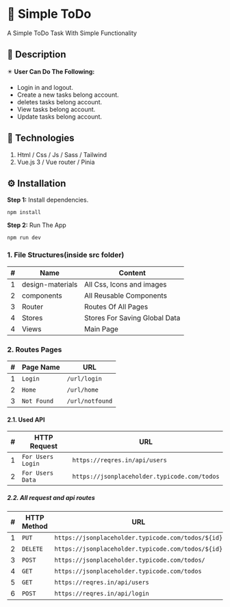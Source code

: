 # 🚀 Simple ToDo

A Simple ToDo Task With Simple Functionality

## 📝 Description

✴️ **User Can Do The Following:**

- Login in and logout.
- Create a new tasks belong account.
- deletes tasks belong account.
- View tasks belong account.
- Update tasks belong account.

## 💎 Technologies

1. Html / Css / Js / Sass / Tailwind
2. Vue.js 3 / Vue router / Pinia

## ⚙️ Installation

**Step 1:** Install dependencies.

```shell
npm install
```

**Step 2:** Run The App

```shell
npm run dev
```
### 1. File Structures(inside src folder)

| #   | Name                | Content                       |
| --- | ------------------- | ----------------------------- |
| 1   | design-materials    | All Css, Icons and images     |
| 2   | components          | All Reusable Components       |
| 3   | Router              | Routes Of All Pages           |
| 4   | Stores              | Stores For Saving Global Data |
| 4   | Views               | Main Page                     |

### 2. Routes Pages

| #   | Page Name   | URL                           |
| --- | ----------- | ------------------------------|
| 1   | `Login`     | `/url/login`                  |
| 2   | `Home`      | `/url/home`                   |
| 3   | `Not Found` | `/url/notfound`               |

#### 2.1. Used API

| #   | HTTP Request          | URL                                           |
| --- | --------------------- | --------------------------------------------- |
| 1   | `For Users Login`     | `https://reqres.in/api/users`                 |
| 2   | `For Users Data`      | `https://jsonplaceholder.typicode.com/todos`  |

##### 2.2. All request and api routes

| #   | HTTP Method | URL                                                             |
| --- | ----------- | --------------------------------------------------------------- |
| 1   | `PUT`       | `https://jsonplaceholder.typicode.com/todos/${id}`              |
| 2   | `DELETE`    | `https://jsonplaceholder.typicode.com/todos/${id}`              |
| 3   | `POST`      | `https://jsonplaceholder.typicode.com/todos/`                   |
| 4   | `GET`       | `https://jsonplaceholder.typicode.com/todos`                    |
| 5   | `GET`       | `https://reqres.in/api/users`                                   |
| 6   | `POST`      | `https://reqres.in/api/login`                                   |

